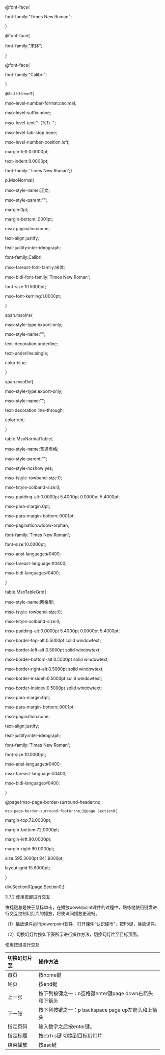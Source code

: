   
@font-face{  
font-family:"Times New Roman";  
}  
  
@font-face{  
font-family:"宋体";  
}  
  
@font-face{  
font-family:"Calibri";  
}  
  
@list l0:level1{  
mso-level-number-format:decimal;  
mso-level-suffix:none;  
mso-level-text:"（%1）";  
mso-level-tab-stop:none;  
mso-level-number-position:left;  
margin-left:0.0000pt;  
text-indent:0.0000pt;  
font-family:'Times New Roman';}  
  
p.MsoNormal{  
mso-style-name:正文;  
mso-style-parent:"";  
margin:0pt;  
margin-bottom:.0001pt;  
mso-pagination:none;  
text-align:justify;  
text-justify:inter-ideograph;  
font-family:Calibri;  
mso-fareast-font-family:宋体;  
mso-bidi-font-family:'Times New Roman';  
font-size:10.5000pt;  
mso-font-kerning:1.0000pt;  
}  
  
span.msoIns{  
mso-style-type:export-only;  
mso-style-name:"";  
text-decoration:underline;  
text-underline:single;  
color:blue;  
}  
  
span.msoDel{  
mso-style-type:export-only;  
mso-style-name:"";  
text-decoration:line-through;  
color:red;  
}  
  
table.MsoNormalTable{  
mso-style-name:普通表格;  
mso-style-parent:"";  
mso-style-noshow:yes;  
mso-tstyle-rowband-size:0;  
mso-tstyle-colband-size:0;  
mso-padding-alt:0.0000pt 5.4000pt 0.0000pt 5.4000pt;  
mso-para-margin:0pt;  
mso-para-margin-bottom:.0001pt;  
mso-pagination:widow-orphan;  
font-family:'Times New Roman';  
font-size:10.0000pt;  
mso-ansi-language:\#0400;  
mso-fareast-language:\#0400;  
mso-bidi-language:\#0400;  
}  
  
table.MsoTableGrid{  
mso-style-name:网格型;  
mso-tstyle-rowband-size:0;  
mso-tstyle-colband-size:0;  
mso-padding-alt:0.0000pt 5.4000pt 0.0000pt 5.4000pt;  
mso-border-top-alt:0.5000pt solid windowtext;  
mso-border-left-alt:0.5000pt solid windowtext;  
mso-border-bottom-alt:0.5000pt solid windowtext;  
mso-border-right-alt:0.5000pt solid windowtext;  
mso-border-insideh:0.5000pt solid windowtext;  
mso-border-insidev:0.5000pt solid windowtext;  
mso-para-margin:0pt;  
mso-para-margin-bottom:.0001pt;  
mso-pagination:none;  
text-align:justify;  
text-justify:inter-ideograph;  
font-family:'Times New Roman';  
font-size:10.0000pt;  
mso-ansi-language:\#0400;  
mso-fareast-language:\#0400;  
mso-bidi-language:\#0400;  
}  
@page{mso-page-border-surround-header:no;  
	mso-page-border-surround-footer:no;}@page Section0{  
margin-top:72.0000pt;  
margin-bottom:72.0000pt;  
margin-left:90.0000pt;  
margin-right:90.0000pt;  
size:595.3000pt 841.9000pt;  
layout-grid:15.6000pt;  
}  
div.Section0{page:Section0;}

3.7.2 使用按键进行交互

快捷键总是快于鼠标单击，在播放powerpoint课件的过程中，熟练地使用键盘进行交互控制幻灯片的播放，将使课间播放更流畅。

（1）播放课件运行powerpoint软件，打开课件“认识硬币”，按F5键，播放课件。

（2）切换幻灯片按如下表所示进行操作方法，切换幻灯片至目标页面。

使用按键进行交互

| 切换幻灯片至 | 操作方法 |
| :--- | :--- |
| 首页 | 按home键 |
| 尾页 | 按end键 |
| 上一张 | 按下列按键之一：n空格键enter键page down右箭头和下箭头 |
| 下一张 | 按下列按键之一：p backspace page up左箭头和上箭头 |
| 指定页码 | 输入数字之后按enter键。 |
| 指定标题 | 按ctrl+s键 切换到目标幻灯片 |
| 结束播放 | 按esc键 |






